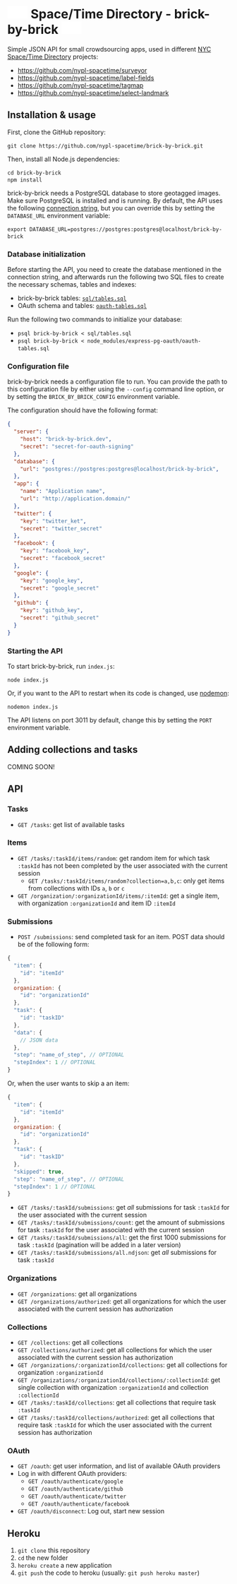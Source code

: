 # <img src="bricks.gif"/> Space/Time Directory - brick-by-brick <img src="bricks.gif"/>

Simple JSON API for small crowdsourcing apps, used in different [NYC Space/Time Directory](http://spacetime.nypl.org/) projects:

- https://github.com/nypl-spacetime/surveyor
- https://github.com/nypl-spacetime/label-fields
- https://github.com/nypl-spacetime/tagmap
- https://github.com/nypl-spacetime/select-landmark

## Installation & usage

First, clone the GitHub repository:

    git clone https://github.com/nypl-spacetime/brick-by-brick.git

Then, install all Node.js dependencies:

    cd brick-by-brick
    npm install

brick-by-brick needs a PostgreSQL database to store geotagged images. Make sure PostgreSQL is installed and is running. By default, the API uses the following [connection string](https://github.com/brianc/node-postgres/wiki/pg#parameters), but you can override this by setting the `DATABASE_URL` environment variable:

    export DATABASE_URL=postgres://postgres:postgres@localhost/brick-by-brick

### Database initialization

Before starting the API, you need to create the database mentioned in the connection string, and afterwards run the following two SQL files to create the necessary schemas, tables and indexes:

  - brick-by-brick tables: [`sql/tables.sql`](sql/tables.sql)
  - OAuth schema and tables: [`oauth-tables.sql`](https://github.com/nypl-spacetime/express-pg-oauth/blob/master/oauth-tables.sql)

Run the following two commands to initialize your database:

  - `psql brick-by-brick < sql/tables.sql`
  - `psql brick-by-brick < node_modules/express-pg-oauth/oauth-tables.sql`

### Configuration file

brick-by-brick needs a configuration file to run. You can provide the path to this configuration file by either using the `--config` command line option, or by setting the `BRICK_BY_BRICK_CONFIG` environment variable.

The configuration should have the following format:

```json
{
  "server": {
    "host": "brick-by-brick.dev",
    "secret": "secret-for-oauth-signing"
  },
  "database": {
    "url": "postgres://postgres:postgres@localhost/brick-by-brick",
  },
  "app": {
    "name": "Application name",
    "url": "http://application.domain/"
  },
  "twitter": {
    "key": "twitter_ket",
    "secret": "twitter_secret"
  },
  "facebook": {
    "key": "facebook_key",
    "secret": "facebook_secret"
  },
  "google": {
    "key": "google_key",
    "secret": "google_secret"
  },
  "github": {
    "key": "github_key",
    "secret": "github_secret"
  }
}
```

### Starting the API

To start brick-by-brick, run `index.js`:

    node index.js

Or, if you want to the API to restart when its code is changed, use [nodemon](https://github.com/remy/nodemon):

    nodemon index.js

The API listens on port 3011 by default, change this by setting the `PORT` environment variable.

## Adding collections and tasks

COMING SOON!

## API

### Tasks

- `GET /tasks`: get list of available tasks

### Items

- `GET /tasks/:taskId/items/random`: get random item for which task `:taskId` has not been completed by the user associated with the current session
  - `GET /tasks/:taskId/items/random?collection=a,b,c`: only get items from collections with IDs `a`, `b` or `c`
- `GET /organization/:organizationId/items/:itemId`: get a single item, with organization `:organizationId` and item ID `:itemId`

### Submissions

- `POST /submissions`: send completed task for an item. POST data should be of the following form:

```js
{
  "item": {
    "id": "itemId"
  },
  organization: {
    "id": "organizationId"
  },
  "task": {
    "id": "taskID"
  },
  "data": {
    // JSON data
  },
  "step": "name_of_step", // OPTIONAL
  "stepIndex": 1 // OPTIONAL
}
```

Or, when the user wants to skip a an item:

```js
{
  "item": {
    "id": "itemId"
  },
  organization: {
    "id": "organizationId"
  },
  "task": {
    "id": "taskID"
  },
  "skipped": true,
  "step": "name_of_step", // OPTIONAL
  "stepIndex": 1 // OPTIONAL
}
```

- `GET /tasks/:taskId/submissions`: get *all* submissions for task `:taskId` for the user associated with the current session
- `GET /tasks/:taskId/submissions/count`: get the amount of submissions for task `:taskId` for the user associated with the current session
- `GET /tasks/:taskId/submissions/all`: get the first 1000 submissions for task `:taskId` (pagination will be added in a later version)
- `GET /tasks/:taskId/submissions/all.ndjson`: get *all* submissions for task `:taskId`

### Organizations

- `GET /organizations`: get all organizations
- `GET /organizations/authorized`: get all organizations for which the user associated with the current session has authorization

### Collections

- `GET /collections`: get all collections
- `GET /collections/authorized`: get all collections for which the user associated with the current session has authorization
- `GET /organizations/:organizationId/collections`: get all collections for organization `:organizationId`
- `GET /organizations/:organizationId/collections/:collectionId`: get single collection with organization `:organizationId` and collection `:collectionId`
- `GET /tasks/:taskId/collections`: get all collections that require task `:taskId`
- `GET /tasks/:taskId/collections/authorized`: get all collections that require task `:taskId` for which the user associated with the current session has authorization

### OAuth

- `GET /oauth`: get user information, and list of available OAuth providers
- Log in with different OAuth providers:
  - `GET /oauth/authenticate/google`
  - `GET /oauth/authenticate/github`
  - `GET /oauth/authenticate/twitter`
  - `GET /oauth/authenticate/facebook`
- `GET /oauth/disconnect`: Log out, start new session

## Heroku

1. `git clone` this repository
2. `cd` the new folder
3. `heroku create` a new application
4. `git push` the code to heroku (usually: `git push heroku master`)
